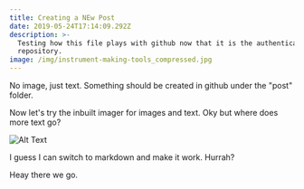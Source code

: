 ```yaml
---
title: Creating a NEw Post
date: 2019-05-24T17:14:09.292Z
description: >-
  Testing how this file plays with github now that it is the authenticated
  repository.
image: /img/instrument-making-tools_compressed.jpg
---
```

No image, just text. Something should be created in github under the "post" folder.

Now let's try the inbuilt imager for images and text. Oky but where does more text go?

![Alt Text](/img/tomb-306-musicians-smithsonian.png "Title")

I guess I can switch to markdown and make it work.
Hurrah?

Heay there we go.
